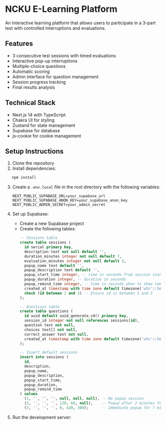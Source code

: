 # NCKU E-Learning Platform

An interactive learning platform that allows users to participate in a 3-part test with controlled interruptions and evaluations.

## Features

- 3 consecutive test sessions with timed evaluations
- Interactive pop-up interruptions
- Multiple-choice questions
- Automatic scoring
- Admin interface for question management
- Session progress tracking
- Final results analysis

## Technical Stack

- Next.js 14 with TypeScript
- Chakra UI for styling
- Zustand for state management
- Supabase for database
- js-cookie for cookie management

## Setup Instructions

1. Clone the repository
2. Install dependencies:
```bash
   npm install
   ```

3. Create a `.env.local` file in the root directory with the following variables:
   ```
   NEXT_PUBLIC_SUPABASE_URL=your_supabase_url
   NEXT_PUBLIC_SUPABASE_ANON_KEY=your_supabase_anon_key
   NEXT_PUBLIC_ADMIN_SECRET=your_admin_secret
   ```

4. Set up Supabase:
   - Create a new Supabase project
   - Create the following tables:
     ```sql
     -- Sessions table
     create table sessions (
       id serial primary key,
       description text not null default '',
       duration_minutes integer not null default 7,
       evaluation_minutes integer not null default 3,
       popup_name text default '',
       popup_description text default '',
       popup_start_time integer, -- time in seconds from session start
       popup_duration integer, -- duration in seconds
       popup_remind_time integer, -- time in seconds when to show reminder, null for no reminder
       created_at timestamp with time zone default timezone('utc'::text, now()) not null,
       check (id between 1 and 3) -- Ensure id is between 1 and 3
     );

     -- Questions table
     create table questions (
       id uuid default uuid_generate_v4() primary key,
       session_id integer not null references sessions(id),
       question text not null,
       choices text[] not null,
       correct_answer text not null,
       created_at timestamp with time zone default timezone('utc'::text, now()) not null
     );

     -- Insert default sessions
     insert into sessions (
       id,
       description,
       popup_name,
       popup_description,
       popup_start_time,
       popup_duration,
       popup_remind_time
     ) values
       (1, '', '', '', null, null, null), -- No popup session
       (2, '', '', '', 120, 60, null),    -- Popup after 2 minutes for 1 minute
       (3, '', '', '', 0, 420, 300);      -- Immediate popup for 7 minutes with reminder at 5 minutes
     ```

5. Run the development server:
   ```